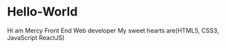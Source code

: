# Hello-World
Hi am Mercy
Front End Web developer
My sweet hearts are(HTML5, CSS3, JavaScript ReactJS)
